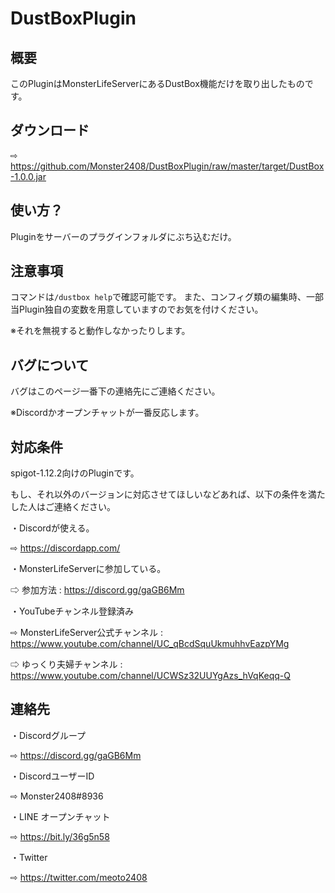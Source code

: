 # DustBoxPlugin

## 概要
このPluginはMonsterLifeServerにあるDustBox機能だけを取り出したものです。

## ダウンロード
⇨ https://github.com/Monster2408/DustBoxPlugin/raw/master/target/DustBox-1.0.0.jar

## 使い方？
Pluginをサーバーのプラグインフォルダにぶち込むだけ。

## 注意事項
コマンドは`/dustbox help`で確認可能です。
また、コンフィグ類の編集時、一部当Plugin独自の変数を用意していますのでお気を付けください。

※それを無視すると動作しなかったりします。

## バグについて
バグはこのページ一番下の連絡先にご連絡ください。

※Discordかオープンチャットが一番反応します。

## 対応条件
spigot-1.12.2向けのPluginです。

もし、それ以外のバージョンに対応させてほしいなどあれば、以下の条件を満たした人はご連絡ください。

・Discordが使える。

⇨ https://discordapp.com/

・MonsterLifeServerに参加している。

⇨ 参加方法 : https://discord.gg/gaGB6Mm

・YouTubeチャンネル登録済み

⇨ MonsterLifeServer公式チャンネル : https://www.youtube.com/channel/UC_qBcdSquUkmuhhvEazpYMg

⇨ ゆっくり夫婦チャンネル : https://www.youtube.com/channel/UCWSz32UUYgAzs_hVqKeqq-Q

## 連絡先
・Discordグループ

⇨ https://discord.gg/gaGB6Mm

・DiscordユーザーID

⇨ Monster2408#8936

・LINE オープンチャット

⇨ https://bit.ly/36g5n58

・Twitter

⇨ https://twitter.com/meoto2408
